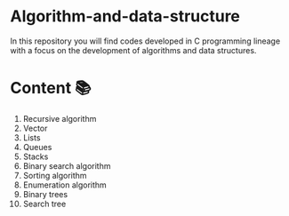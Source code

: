 # Algorithm-and-data-structure
In this repository you will find codes developed in C programming lineage with a focus on the development of algorithms and data structures.

<h1>Content 📚</h1>

1)  Recursive algorithm
2)  Vector
3)  Lists
4)  Queues
5)  Stacks 
6)  Binary search algorithm
7)  Sorting algorithm
8)  Enumeration algorithm
9)  Binary trees
10) Search tree
